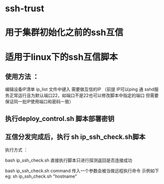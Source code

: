 # ssh-trust

# 用于集群初始化之前的ssh互信
# 适用于linux下的ssh互信脚本

## 使用方法 ： 
编辑设备IP清单 
ip_list  文件中键入 需要做互信的IP （前提  IP可以ping 通 sshd服务正常运行且为默认端口22，如端口不是22也可以修改脚本中指定的端口 但需要保证同一批IP使用端口和密码一致）

## 执行deploy_control.sh 脚本部署密钥


## 互信分发完成后，执行 sh ip_ssh_check.sh脚本
执行方式 ：

bash ip_ssh_check.sh
直接执行脚本只进行探测返回是否连接成功


bash ip_ssh_check.sh  command 
传入一个参数会被当做远程执行命令 示例如下
eg:  sh ip_ssh_check.sh "hostname"
